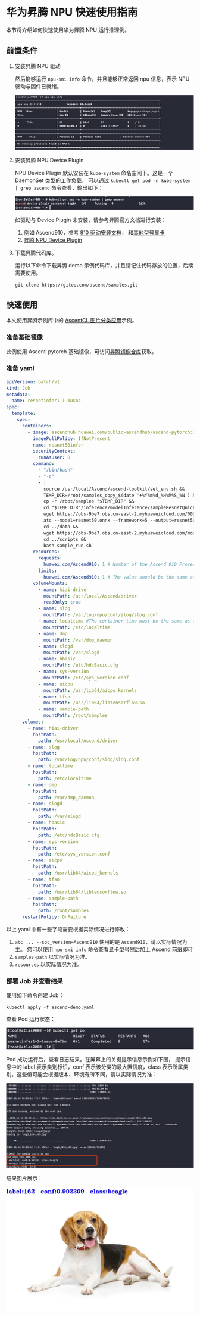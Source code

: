 # 华为昇腾 NPU 快速使用指南

本节将介绍如何快速使用华为昇腾 NPU 运行推理例。

## 前置条件

1. 安装昇腾 NPU 驱动

    然后能够运行 `npu-smi info` 命令，并且能够正常返回 npu 信息，表示 NPU 驱动与固件已就绪。

    ![昇腾信息](./images/npu-smi-info.png)

2. 安装昇腾 NPU Device Plugin

    NPU Device Plugin 默认安装在 `kube-system` 命名空间下。这是一个 DaemonSet 类型的工作负载，
    可以通过 `kubectl get pod -n kube-system | grep ascend` 命令查看，输出如下：

    ![昇腾 Device Plugin](./images/ascend-device-plugin.png)

    如驱动与 Device Plugin 未安装，请参考昇腾官方文档进行安装：

    1. 例如 Ascend910，参考
      [910 驱动安装文档](https://www.hiascend.com/document/detail/zh/Atlas%20200I%20A2/23.0.RC3/EP/installationguide/Install_87.html)，
      和[其他型号显卡](https://support.huawei.com/enterprise/zh/category/ascend-computing-pid-1557196528909)
    2. [昇腾 NPU Device Plugin](https://www.hiascend.com/document/detail/zh/mindx-dl/50rc3/clusterscheduling/clusterschedulingig/dlug_installation_001.html)

3. 下载昇腾代码库。

    运行以下命令下载昇腾 demo 示例代码库，并且请记住代码存放的位置，后续需要使用。

    ```git
    git clone https://gitee.com/ascend/samples.git
    ```

## 快速使用

本文使用昇腾示例库中的
[AscentCL 图片分类应用](https://gitee.com/ascend/samples/tree/master/inference/modelInference/sampleResnetQuickStart/python)示例。

### 准备基础镜像

此例使用 Ascent-pytorch 基础镜像，可访问[昇腾镜像仓库](https://ascendhub.huawei.com/#/index)获取。

### 准备 yaml

```yaml
apiVersion: batch/v1
kind: Job
metadata:
  name: resnetinfer1-1-1usoc
spec:
  template:
    spec:
      containers:
        - image: ascendhub.huawei.com/public-ascendhub/ascend-pytorch:23.0.RC2-ubuntu18.04 # Inference image name
          imagePullPolicy: IfNotPresent
          name: resnet50infer
          securityContext:
            runAsUser: 0
          command:
            - "/bin/bash"
            - "-c"
            - |
              source /usr/local/Ascend/ascend-toolkit/set_env.sh &&
              TEMP_DIR=/root/samples_copy_$(date '+%Y%m%d_%H%M%S_%N') &&
              cp -r /root/samples "$TEMP_DIR" &&
              cd "$TEMP_DIR"/inference/modelInference/sampleResnetQuickStart/python/model &&
              wget https://obs-9be7.obs.cn-east-2.myhuaweicloud.com/003_Atc_Models/resnet50/resnet50.onnx &&
              atc --model=resnet50.onnx --framework=5 --output=resnet50 --input_shape="actual_input_1:1,3,224,224"  --soc_version=Ascend910 &&
              cd ../data &&
              wget https://obs-9be7.obs.cn-east-2.myhuaweicloud.com/models/aclsample/dog1_1024_683.jpg &&
              cd ../scripts &&
              bash sample_run.sh
          resources:
            requests:
              huawei.com/Ascend910: 1 # Number of the Ascend 910 Processors.
            limits:
              huawei.com/Ascend910: 1 # The value should be the same as that of requests .
          volumeMounts:
            - name: hiai-driver
              mountPath: /usr/local/Ascend/driver
              readOnly: true
            - name: slog
              mountPath: /var/log/npu/conf/slog/slog.conf
            - name: localtime #The container time must be the same as the host time.
              mountPath: /etc/localtime
            - name: dmp
              mountPath: /var/dmp_daemon
            - name: slogd
              mountPath: /var/slogd
            - name: hbasic
              mountPath: /etc/hdcBasic.cfg
            - name: sys-version
              mountPath: /etc/sys_version.conf
            - name: aicpu
              mountPath: /usr/lib64/aicpu_kernels
            - name: tfso
              mountPath: /usr/lib64/libtensorflow.so
            - name: sample-path
              mountPath: /root/samples
      volumes:
        - name: hiai-driver
          hostPath:
            path: /usr/local/Ascend/driver
        - name: slog
          hostPath:
            path: /var/log/npu/conf/slog/slog.conf
        - name: localtime
          hostPath:
            path: /etc/localtime
        - name: dmp
          hostPath:
            path: /var/dmp_daemon
        - name: slogd
          hostPath:
            path: /var/slogd
        - name: hbasic
          hostPath:
            path: /etc/hdcBasic.cfg
        - name: sys-version
          hostPath:
            path: /etc/sys_version.conf
        - name: aicpu
          hostPath:
            path: /usr/lib64/aicpu_kernels
        - name: tfso
          hostPath:
            path: /usr/lib64/libtensorflow.so
        - name: sample-path
          hostPath:
            path: /root/samples
      restartPolicy: OnFailure
```

以上 yaml 中有一些字段需要根据实际情况进行修改：

1. `atc ... --soc_version=Ascend910` 使用的是 `Ascend910`，请以实际情况为主。
   您可以使用 `npu-smi info` 命令查看显卡型号然后加上 Ascend 前缀即可
2. `samples-path` 以实际情况为准。
3. `resources` 以实际情况为准。

### 部署 Job 并查看结果

使用如下命令创建 Job：

```shell
kubectl apply -f ascend-demo.yaml
```

查看 Pod 运行状态：

![昇腾 Pod 状态](./images/ascend-demo-pod-status.png)

Pod 成功运行后，查看日志结果。在屏幕上的关键提示信息示例如下图，
提示信息中的 label 表示类别标识，conf 表示该分类的最大置信度，class 表示所属类别。这些值可能会根据版本、环境有所不同，请以实际情况为准：

![昇腾 demo 运行结果](./images/ascend-demo-pod-result.png)

结果图片展示：

![昇腾 demo 运行结果图片](./images/ascend-demo-infer-result.png)
